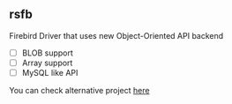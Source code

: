 ## rsfb
Firebird Driver that uses new Object-Oriented API backend

- [ ] BLOB support
- [ ] Array support
- [ ] MySQL like API

You can check alternative project [here](https://github.com/fernandobatels/rsfbclient)

